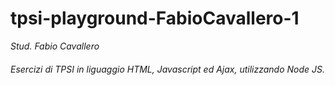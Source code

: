 # tpsi-playground-FabioCavallero-1

_Stud. Fabio Cavallero_

###### Esercizi di TPSI in liguaggio HTML, Javascript ed Ajax, utilizzando Node JS.